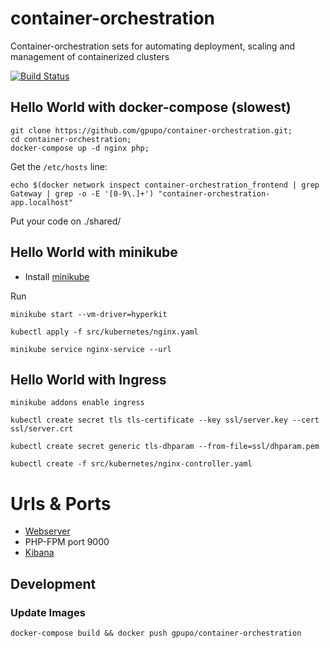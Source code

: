 # container-orchestration

Container-orchestration sets for automating deployment, scaling and management of containerized clusters

[![Build Status](https://secure.travis-ci.org/gpupo/container-orchestration.png?branch=master)](http://travis-ci.org/gpupo/container-orchestration)


## Hello World with docker-compose (slowest)

    git clone https://github.com/gpupo/container-orchestration.git;
    cd container-orchestration;
    docker-compose up -d nginx php;

Get the ``/etc/hosts`` line:

    echo $(docker network inspect container-orchestration_frontend | grep Gateway | grep -o -E '[0-9\.]+') "container-orchestration-app.localhost"

Put your code on ./shared/

## Hello World with minikube

- Install [minikube](https://github.com/kubernetes/minikube)


Run

    minikube start --vm-driver=hyperkit

    kubectl apply -f src/kubernetes/nginx.yaml

    minikube service nginx-service --url


## Hello World with Ingress

    minikube addons enable ingress

    kubectl create secret tls tls-certificate --key ssl/server.key --cert ssl/server.crt

    kubectl create secret generic tls-dhparam --from-file=ssl/dhparam.pem

    kubectl create -f src/kubernetes/nginx-controller.yaml

# Urls & Ports

* [Webserver](http://container-orchestration-app.localhost)
* PHP-FPM port 9000
* [Kibana](http://container-orchestration-app.localhost:8080)


## Development

### Update Images

    docker-compose build && docker push gpupo/container-orchestration
